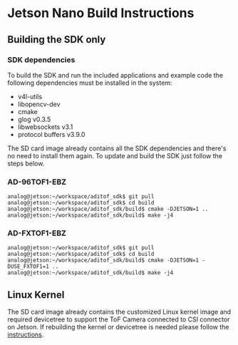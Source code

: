 # Jetson Nano Build Instructions


## Building the SDK only

### SDK dependencies
To build the SDK and run the included applications and example code the following dependencies must be installed in the system:
 - v4l-utils
 - libopencv-dev
 - cmake
 - glog v0.3.5
 - libwebsockets v3.1
 - protocol buffers v3.9.0

The SD card image already contains all the SDK dependencies and there's no need to install them again. To update and build the SDK just follow the steps below.

### AD-96TOF1-EBZ

```console
analog@jetson:~/workspace/aditof_sdk$ git pull
analog@jetson:~/workspace/aditof_sdk$ cd build
analog@jetson:~/workspace/aditof_sdk/build$ cmake -DJETSON=1 ..
analog@jetson:~/workspace/aditof_sdk/build$ make -j4
```

### AD-FXTOF1-EBZ

```console
analog@jetson:~/workspace/aditof_sdk$ git pull
analog@jetson:~/workspace/aditof_sdk$ cd build
analog@jetson:~/workspace/aditof_sdk/build$ cmake -DJETSON=1 -DUSE_FXTOF1=1 ..
analog@jetson:~/workspace/aditof_sdk/build$ make -j4
```

## Linux Kernel
The SD card image already contains the customized Linux kernel image and required devicetree to support the ToF Camera connected to CSI connector on Jetson.
If rebuilding the kernel or devicetree is needed please follow the [instructions](https://wiki.analog.com/resources/eval/user-guides/ad-96tof1-ebz/ug_jetson).
